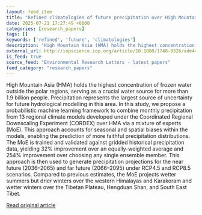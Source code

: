 ```yaml
---
layout: feed_item
title: "Refined climatologies of future precipitation over High Mountain Asia using probabilistic ensemble learning"
date: 2025-07-21 17:27:49 +0000
categories: [research_papers]
tags: []
keywords: ['refined', 'future', 'climatologies']
description: "High Mountain Asia (HMA) holds the highest concentration of frozen water outside the polar regions, serving as a crucial water source for more than 1"
external_url: http://iopscience.iop.org/article/10.1088/1748-9326/ade4dd
is_feed: true
source_feed: "Environmental Research Letters - latest papers"
feed_category: "research_papers"
---
```


High Mountain Asia (HMA) holds the highest concentration of frozen water outside the polar regions, serving as a crucial water source for more than 1.9 billion people. Precipitation represents the largest source of uncertainty for future hydrological modelling in this area. In this study, we propose a probabilistic machine learning framework to combine monthly precipitation from 13 regional climate models developed under the Coordinated Regional Downscaling Experiment (CORDEX) over HMA via a mixture of experts (MoE). This approach accounts for seasonal and spatial biases within the models, enabling the prediction of more faithful precipitation distributions. The MoE is trained and validated against gridded historical precipitation data, yielding 32% improvement over an equally-weighted average and 254% improvement over choosing any single ensemble member. This approach is then used to generate precipitation projections for the near future (2036–2065) and far future (2066–2095) under RCP4.5 and RCP8.5 scenarios. Compared to previous estimates, the MoE projects wetter summers but drier winters over the western Himalayas and Karakoram and wetter winters over the Tibetan Plateau, Hengduan Shan, and South East Tibet.

[Read original article](http://iopscience.iop.org/article/10.1088/1748-9326/ade4dd)
